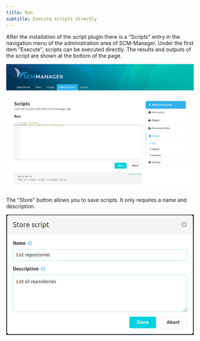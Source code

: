 ```yaml
---
title: Run
subtitle: Execute scripts directly
---
```

After the installation of the script plugin there is a "Scripts" entry in the navigation menu of the administration area of SCM-Manager. Under the first item "Execute", scripts can be executed directly. The results and outputs of the script are shown at the bottom of the page.

![Script-Execution](assets/script-execution.png)

The "Store" button allows you to save scripts. It only requires a name and description.

![Script-Save-Dialog](assets/script-save.png)
